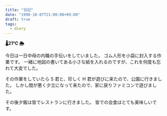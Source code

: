 ```yaml
---
title: "日記"
date: "1990-10-07T21:00:00+09:00"
draft: true
tags:
  - diary
---
```


__🌡21℃ 🌦__

今日は一日中母の内職の手伝いをしていました。
ゴム人形を小袋に封入する作業です。
一緒に地図の書いてある小さな紙を入れるのですが、これを何度も忘れて大変でした。

その作業をしていたら S 君と、珍しく H 君が遊びに来たので、公園に行きました。
しかし間が悪く夕立になって来たので、家に戻りファミコンで遊びました。

その後夕飯は皆でレストランに行きました。
皆での会食はとても美味しいです。

